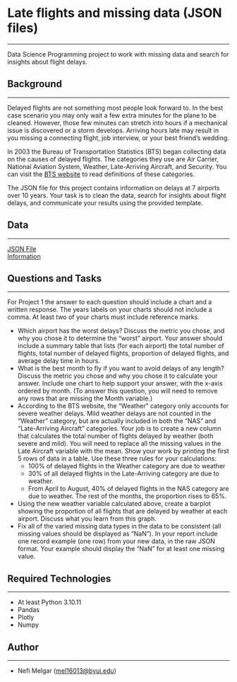 # Late flights and missing data (JSON files)
<hr>

Data Science Programming project to work with missing data and search for insights about flight delays.

## Background
<hr>

Delayed flights are not something most people look forward to. In the best case scenario you may only wait a few extra minutes for the plane to be cleaned. However, those few minutes can stretch into hours if a mechanical issue is discovered or a storm develops. Arriving hours late may result in you missing a connecting flight, job interview, or your best friend’s wedding. </br>

In 2003 the Bureau of Transportation Statistics (BTS) began collecting data on the causes of delayed flights. The categories they use are Air Carrier, National Aviation System, Weather, Late-Arriving Aircraft, and Security. You can visit the [BTS website](https://www.bts.gov/topics/airlines-and-airports/understanding-reporting-causes-flight-delays-and-cancellations) to read definitions of these categories. </br>

The JSON file for this project contains information on delays at 7 airports over 10 years. Your task is to clean the data, search for insights about flight delays, and communicate your results using the provided template. </br>

## Data
<hr>

[JSON File](https://github.com/byuidatascience/data4missing/raw/master/data-raw/flights_missing/flights_missing.json) </br>
[Information](https://github.com/byuidatascience/data4missing/blob/master/data.md)

## Questions and Tasks
<hr>

For Project 1 the answer to each question should include a chart and a written response. The years labels on your charts should not include a comma. At least two of your charts must include reference marks.

- Which airport has the worst delays? Discuss the metric you chose, and why you chose it to determine the “worst” airport. Your answer should include a summary table that lists (for each airport) the total number of flights, total number of delayed flights, proportion of delayed flights, and average delay time in hours.
- What is the best month to fly if you want to avoid delays of any length? Discuss the metric you chose and why you chose it to calculate your answer. Include one chart to help support your answer, with the x-axis ordered by month. (To answer this question, you will need to remove any rows that are missing the Month variable.)
- According to the BTS website, the “Weather” category only accounts for severe weather delays. Mild weather delays are not counted in the “Weather” category, but are actually included in both the “NAS” and “Late-Arriving Aircraft” categories. Your job is to create a new column that calculates the total number of flights delayed by weather (both severe and mild). You will need to replace all the missing values in the Late Aircraft variable with the mean. Show your work by printing the first 5 rows of data in a table. Use these three rules for your calculations:
    + 100% of delayed flights in the Weather category are due to weather
    + 30% of all delayed flights in the Late-Arriving category are due to weather.
    + From April to August, 40% of delayed flights in the NAS category are due to weather. The rest of the months, the proportion rises to 65%.
- Using the new weather variable calculated above, create a barplot showing the proportion of all flights that are delayed by weather at each airport. Discuss what you learn from this graph.
- Fix all of the varied missing data types in the data to be consistent (all missing values should be displayed as “NaN”). In your report include one record example (one row) from your new data, in the raw JSON format. Your example should display the “NaN” for at least one missing value.

## Required Technologies
<hr>

+ At least Python 3.10.11
+ Pandas
+ Plotly
+ Numpy

## Author
<hr>

+ Nefi Melgar (mel16013@byui.edu)
